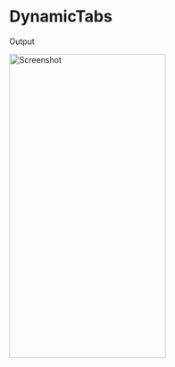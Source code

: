 # DynamicTabs

Output

<p><img src="https://github.com/ashishgupta191193/DynamicTabs/blob/master/Screenshot_1590743156.png" alt="Screenshot" width="280" height="542" /></p>
